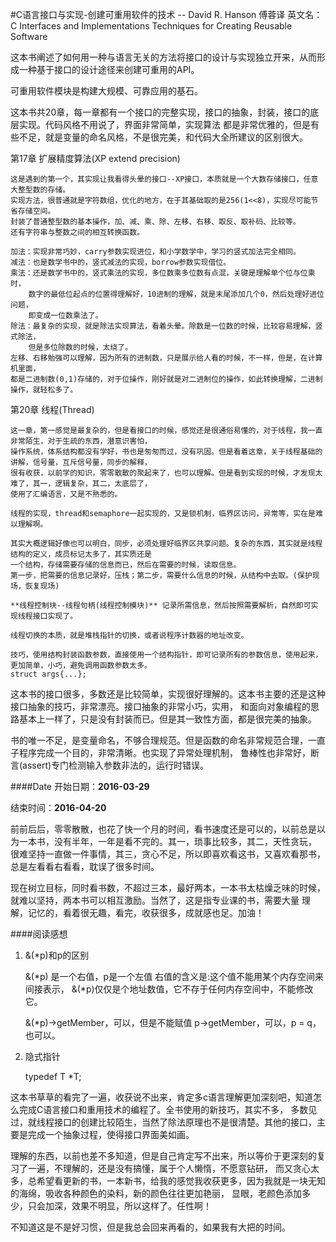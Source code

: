 #C语言接口与实现-创建可重用软件的技术 -- David R. Hanson 傅蓉译
英文名：C Interfaces and Implementations Techniques for Creating Reusable Software

这本书阐述了如何用一种与语言无关的方法将接口的设计与实现独立开来，从而形成一种基于接口的设计途径来创建可重用的API。

可重用软件模块是构建大规模、可靠应用的基石。

这本书共20章，每一章都有一个接口的完整实现，接口的抽象，封装，接口的底层实现。代码风格不用说了，界面非常简单，实现算法
都是非常优雅的，但是有些不足，就是变量的命名风格，不是很完美，和代码大全所建议的区别很大。

第17章 扩展精度算法(XP extend precision)

	这是遇到的第一个，其实现让我看得头晕的接口--XP接口，本质就是一个大数存储接口，任意大整型数的存储。
	实现方法，很普通就是字符数组，优化的地方，在于其基础取的是256(1<<8)，实现尽可能节省存储空间。
	封装了普通整型数的基本操作，加、减、乘、除、左移、右移、取反、取补码、比较等。
	还有字符串与整数之间的相互转换函数。
	
	加法：实现非常巧妙，carry参数实现进位，和小学数学中，学习的竖式加法完全相同。
	减法：也是数学书中的，竖式减法的实现，borrow参数实现借位。
	乘法：还是数学书中的，竖式乘法的实现，多位数乘多位数有点混，关键是理解单个位与位乘时，
		数字的最低位起点的位置得理解好，10进制的理解，就是末尾添加几个0，然后处理好进位问题，
		即变成一位数乘法了。
	除法：最复杂的实现，就是除法实现算法，看着头晕。除数是一位数的时候，比较容易理解，竖式除法，
		但是多位除数的时候，太绕了。
	左移、右移勉强可以理解，因为所有的进制数，只是展示给人看的时候，不一样，但是，在计算机里面，
	都是二进制数(0,1)存储的，对于位操作，刚好就是对二进制位的操作，如此转换理解，二进制操作，就轻松多了。

第20章 线程(Thread)
	
	这一章，第一感觉是最复杂的，但是看接口的时候，感觉还是很通俗易懂的，对于线程，我一直非常陌生，对于生疏的东西，潜意识害怕，
	操作系统，体系结构都没有学好，书也是匆匆而过，没有巩固。但是看着这章，关于线程基础的讲解，信号量，互斥信号量，同步的解释，
	很有收获，以前学的知识，零零散散的聚起来了，也可以理解。但是看到实现的时候，才发现太难了，其一，逻辑复杂，其二，太底层了，
	使用了汇编语言，又是不熟悉的。
	
	线程的实现，thread和semaphore一起实现的，又是锁机制，临界区访问，异常等，实在是难以理解啊。
	
	其实大概逻辑好像也可以明白，同步，必须处理好临界区共享问题。复杂的东西，其实就是线程结构的定义，成员标记太多了，其实质还是
	一个结构，存储需要存储的信息而已，然后在需要的时候，读取信息。
	第一步，把需要的信息记录好，压栈；第二步，需要什么信息的时候，从结构中去取。(保护现场，恢复现场)

	**线程控制块--线程句柄(线程控制模块)** 记录所需信息，然后按照需要解析，自然即可实现线程接口实现了。
	
	线程切换的本质，就是堆栈指针的切换，或者说程序计数器的地址改变。
	
	技巧，使用结构封装函数参数，直接使用一个结构指针，即可记录所有的参数信息，使用起来，更加简单，小巧，避免调用函数参数太多。
	struct args{...};
	
这本书的接口很多，多数还是比较简单，实现很好理解的。这本书主要的还是这种接口抽象的技巧，非常漂亮。接口抽象的非常小巧，实用，
和面向对象编程的思路基本上一样了，只是没有封装而已。但是其一致性方面，都是很完美的抽象。

书的唯一不足，是变量命名，不够合理规范。但是函数的命名非常规范合理，一直子程序完成一个目的，非常清晰。也实现了异常处理机制，
鲁棒性也非常好，断言(assert)专门检测输入参数非法的，运行时错误。

####Date
开始日期：**2016-03-29**

结束时间：**2016-04-20**

前前后后，零零散散，也花了快一个月的时间，看书速度还是可以的，以前总是以为一本书，没有半年，一年是看不完的。其一，琐事比较多，其二，天性贪玩，
很难坚持一直做一件事情，其三，贪心不足，所以即喜欢看这书，又喜欢看那书，总是左看看右看看，耽误了很多时间。

现在树立目标，同时看书数，不超过三本，最好两本，一本书太枯燥乏味的时候，就难以坚持，两本书可以相互激励。当然了，这是指专业课的书，需要大量
理解，记忆的，看着很无趣，看完，收获很多，成就感也足。加油！

####阅读感想
1. &(*p)和p的区别
	
	&(*p) 是一个右值，p是一个左值
	右值的含义是:这个值不能用某个内存空间来间接表示，
	&(*p)仅仅是个地址数值，它不存于任何内存空间中，不能修改它。
	
	&(*p)->getMember，可以，但是不能赋值
	p->getMember，可以，p = q，也可以。
	
2. 隐式指针

	typedef T *T;
	
	
这本书草草的看完了一遍，收获说不出来，肯定多c语言理解更加深刻吧，知道怎么完成C语言接口和重用技术的编程了。全书使用的新技巧，其实不多，
多数见过，就线程接口的创建比较陌生，当然了除法原理也不是很清楚。其他的接口，主要是完成一个抽象过程，使得接口界面美如画。

理解的东西，以前也差不多知道，但是自己肯定写不出来，所以等价于更深刻的复习了一遍，不理解的，还是没有搞懂，属于个人懒惰，不愿意钻研，
而又贪心太多，总希望看更新的书，一本新书，给我的感觉我收获更多，因为我就是一块无知的海绵，吸收各种颜色的染料，新的颜色往往更加艳丽，
显眼，老颜色添加多少，只会加深，效果不明显，所以这样了。任性啊！

不知道这是不是好习惯，但是我总会回来再看的，如果我有大把的时间。
